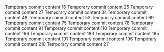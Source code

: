 Temporary commit content 16
Temporary commit content 25
Temporary commit content 27
Temporary commit content 34
Temporary commit content 48
Temporary commit content 53
Temporary commit content 69
Temporary commit content 75
Temporary commit content 78
Temporary commit content 91
Temporary commit content 110
Temporary commit content 166
Temporary commit content 183
Temporary commit content 185
Temporary commit content 191
Temporary commit content 196
Temporary commit content 210
Temporary commit content 211
